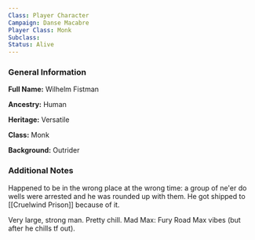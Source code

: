 ```yaml
---
Class: Player Character
Campaign: Danse Macabre
Player Class: Monk
Subclass: 
Status: Alive
---
```

### General Information
**Full Name:** Wilhelm Fistman

**Ancestry:** Human

**Heritage:** Versatile

**Class:** Monk

**Background:** Outrider

### Additional Notes
Happened to be in the wrong place at the wrong time: a group of ne'er do wells were arrested and he was rounded up with them. He got shipped to [[Cruelwind Prison]] because of it.

Very large, strong man. Pretty chill. Mad Max: Fury Road Max vibes (but after he chills tf out).